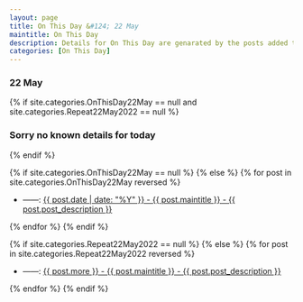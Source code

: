 ```yaml
---
layout: page
title: On This Day &#124; 22 May
maintitle: On This Day
description: Details for On This Day are genarated by the posts added to the website so the content is subject to changes/updates over time.
categories: [On This Day]
---
```


<h3>22 May</h3>

{% if site.categories.OnThisDay22May == null and site.categories.Repeat22May2022 == null %}
  <h3>Sorry no known details for today</h3>
{% endif %}

{% if site.categories.OnThisDay22May == null %}
{% else %}
{% for post in site.categories.OnThisDay22May reversed %}
<ul>
<li> ——: <a href="{{ post.url }}">{{ post.date | date: "%Y" }} - {{ post.maintitle }} - {{ post.post_description }}</a></li>
</ul>
{% endfor %}
{% endif %}

{% if site.categories.Repeat22May2022 == null %}
{% else %}
{% for post in site.categories.Repeat22May2022 reversed %}
<ul>
<li> ——: <a href="{{ post.url }}">{{ post.more }} - {{ post.maintitle }} - {{ post.post_description }}</a></li>
</ul>
{% endfor %}
{% endif %}
